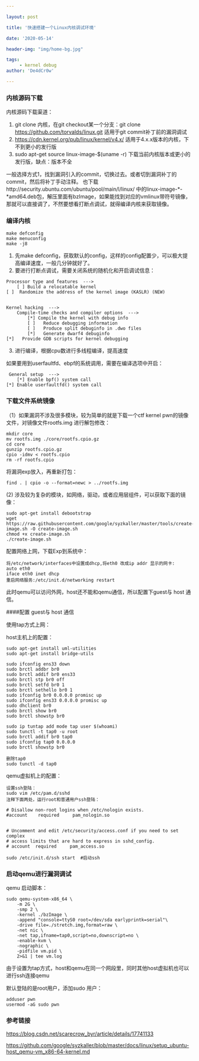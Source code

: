 ```yaml
---

layout: post

title: '快速搭建一个Linux内核调试环境'

date: '2020-05-14'

header-img: "img/home-bg.jpg"

tags:
     - kernel debug 
author: 'De4dCr0w'

---
```


<!-- more -->

### 内核源码下载

内核源码下载渠道：
1. git clone 内核，在git checkout某一个分支：git clone https://github.com/torvalds/linux.git 适用于git commit补丁前的漏洞调试
2. https://cdn.kernel.org/pub/linux/kernel/v4.x/ 适用于4.x.x版本的内核，下不到更小的发行版
3. sudo apt-get source linux-image-$(uname -r) 下载当前内核版本或更小的发行版，缺点：版本不全

一般选择方式1，找到漏洞引入的commit，切换过去。或者切到漏洞补丁的commit，然后将补丁手动注释。
也下载http://security.ubuntu.com/ubuntu/pool/main/l/linux/ 中的linux-image-*-*amd64.deb包，解压里面有bzImage，如果能找到对应的vmlinux带符号镜像，那就可以直接调了，不然要想看打断点调试，就得编译内核来获取镜像。

### 编译内核

```
make defconfig
make menuconfig
make -j8
```

1. 先make defconfig，获取默认的config，这样的config配置少，可以极大提高编译速度，一般几分钟就好了。
2. 要进行打断点调试，需要关闭系统的随机化和开启调试信息：

```
Processor type and features  ---> 
    [ ] Build a relocatable kernel                                                                                   [ ]  Randomize the address of the kernel image (KASLR) (NEW) 


Kernel hacking  --->
    Compile-time checks and compiler options  --->  
        [*] Compile the kernel with debug info                                                                  
        [ ]   Reduce debugging information                                                                      
        [ ]   Produce split debuginfo in .dwo files                                                             
        [*]   Generate dwarf4 debuginfo                                                                         [*]   Provide GDB scripts for kernel debugging  
```
3. 进行编译，根据cpu数进行多线程编译，提高速度

如果要用到userfaultfd、ebpf的系统调用，需要在编译选项中开启：

```
 General setup  --->  
    [*] Enable bpf() system call                                                                                [*] Enable userfaultfd() system call     
```

### 下载文件系统镜像

（1）如果漏洞不涉及很多模块，较为简单的就是下载一个ctf kernel pwn的镜像文件，对镜像文件rootfs.img 进行解包修改：

```
mkdir core
mv rootfs.img ./core/rootfs.cpio.gz 
cd core
gunzip rootfs.cpio.gz
cpio -idmv < rootfs.cpio
rm -rf rootfs.cpio
```
将漏洞exp放入，再重新打包：

```
find . | cpio -o --format=newc > ../rootfs.img
```

(2) 涉及较为复杂的模块，如网络，驱动，或者应用层组件，可以获取下面的镜像：

```
sudo apt-get install debootstrap
wget https://raw.githubusercontent.com/google/syzkaller/master/tools/create-image.sh -O create-image.sh
chmod +x create-image.sh
./create-image.sh
```
配置网络上网，下载Exp到系统中：

```
将/etc/network/interfaces中设置成dhcp,将eth0 改成ip addr 显示的网卡:
auto eth0
iface eth0 inet dhcp
重启网络服务:/etc/init.d/networking restart

```
此时qemu可以访问外网，host还不能和qemu通信，所以配置下guest与 host 通信。

####配置 guest与 host 通信

使用tap方式上网：

host主机上的配置：
```
sudo apt-get install uml-utilities
sudo apt-get install bridge-utils

sudo ifconfig ens33 down              
sudo brctl addbr br0                      
sudo brctl addif br0 ens33            
sudo brctl stp br0 off                 
sudo brctl setfd br0 1                 
sudo brctl sethello br0 1              
sudo ifconfig br0 0.0.0.0 promisc up      
sudo ifconfig ens33 0.0.0.0 promisc up      
sudo dhclient br0
sudo brctl show br0
sudo brctl showstp br0

sudo ip tuntap add mode tap user $(whoami)
sudo tunctl -t tap0 -u root    
sudo brctl addif br0 tap0
sudo ifconfig tap0 0.0.0.0
sudo brctl showstp br0

删除tap0
sudo tunctl -d tap0
```

qemu虚拟机上的配置：
```
设置ssh登陆：
sudo vim /etc/pam.d/sshd
注释下面两处，运行root和普通用户ssh登陆：

# Disallow non-root logins when /etc/nologin exists.
#account    required     pam_nologin.so


# Uncomment and edit /etc/security/access.conf if you need to set complex
# access limits that are hard to express in sshd_config.
# account  required     pam_access.so

sudo /etc/init.d/ssh start  #启动ssh
```

### 启动qemu进行漏洞调试

qemu 启动脚本：
```
sudo qemu-system-x86_64 \
    -m 2G \
    -smp 2 \
    -kernel ./bzImage \
    -append "console=ttyS0 root=/dev/sda earlyprintk=serial"\
    -drive file=./stretch.img,format=raw \
    -net nic \
    -net tap,ifname=tap0,script=no,downscript=no \
    -enable-kvm \
    -nographic \
    -pidfile vm.pid \
    2>&1 | tee vm.log
```

由于设置为tap方式，host和qemu在同一个网段里，同时其他host虚拟机也可以进行ssh连接qemu

默认登陆的是root用户，添加sudo 用户：

```
adduser pwn
usermod -aG sudo pwn
```

### 参考链接

https://blog.csdn.net/scarecrow_byr/article/details/17741133

https://github.com/google/syzkaller/blob/master/docs/linux/setup_ubuntu-host_qemu-vm_x86-64-kernel.md

